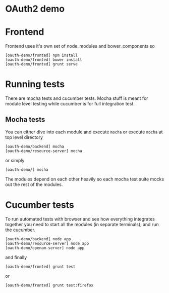 OAuth2 demo
===========

# Frontend

Frontend uses it's own set of node_modules and bower_components so

```
[oauth-demo/fronted] npm install
[oauth-demo/fronted] bower install
[oauth-demo/fronted] grunt serve
```

# Running tests

There are mocha tests and cucumber tests. Mocha stuff is meant for module level testing while cucumber is for full integration test.

## Mocha tests

You can either dive into each module and execute `mocha` or execute `mocha` at top level directory

```
[oauth-demo/backend] mocha
[oauth-demo/resource-server] mocha
```

or simply

```
[oauth-demo/] mocha
```

The modules depend on each other heavily so each mocha test suite mocks out the rest of the modules.

# Cucumber tests

To run automated tests with browser and see how everything integrates together you need to start all the modules (in separate terminals),
 and run the cucumber.

```
[oauth-demo/backend] node app
[oauth-demo/resource-server] node app
[oauth-demo/openam-server] node app
```
and finally
```
[oauth-demo/fronted] grunt test
```
or
```
[oauth-demo/fronted] grunt test:firefox
```
